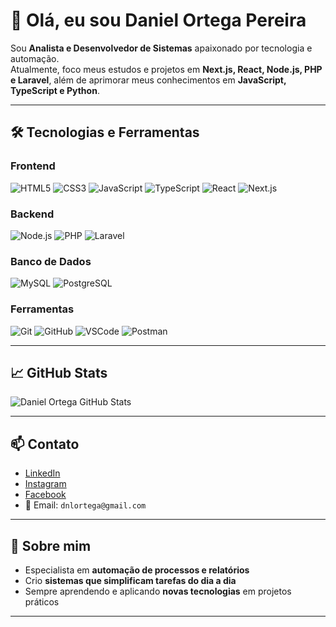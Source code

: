 # 👋 Olá, eu sou Daniel Ortega Pereira

Sou **Analista e Desenvolvedor de Sistemas** apaixonado por tecnologia e automação.  
Atualmente, foco meus estudos e projetos em **Next.js, React, Node.js, PHP e Laravel**, além de aprimorar meus conhecimentos em **JavaScript, TypeScript e Python**.

---

## 🛠 Tecnologias e Ferramentas

### Frontend
![HTML5](https://img.shields.io/badge/HTML5-E34F26?style=for-the-badge&logo=html5&logoColor=white)
![CSS3](https://img.shields.io/badge/CSS3-1572B6?style=for-the-badge&logo=css3&logoColor=white)
![JavaScript](https://img.shields.io/badge/JavaScript-F7DF1E?style=for-the-badge&logo=javascript&logoColor=black)
![TypeScript](https://img.shields.io/badge/TypeScript-3178C6?style=for-the-badge&logo=typescript&logoColor=white)
![React](https://img.shields.io/badge/React-61DAFB?style=for-the-badge&logo=react&logoColor=black)
![Next.js](https://img.shields.io/badge/Next.js-000000?style=for-the-badge&logo=nextdotjs&logoColor=white)

### Backend
![Node.js](https://img.shields.io/badge/Node.js-339933?style=for-the-badge&logo=nodedotjs&logoColor=white)
![PHP](https://img.shields.io/badge/PHP-777BB4?style=for-the-badge&logo=php&logoColor=white)
![Laravel](https://img.shields.io/badge/Laravel-FF2D20?style=for-the-badge&logo=laravel&logoColor=white)

### Banco de Dados
![MySQL](https://img.shields.io/badge/MySQL-4479A1?style=for-the-badge&logo=mysql&logoColor=white)
![PostgreSQL](https://img.shields.io/badge/PostgreSQL-31648C?style=for-the-badge&logo=postgresql&logoColor=white)

### Ferramentas
![Git](https://img.shields.io/badge/Git-F05032?style=for-the-badge&logo=git&logoColor=white)
![GitHub](https://img.shields.io/badge/GitHub-181717?style=for-the-badge&logo=github&logoColor=white)
![VSCode](https://img.shields.io/badge/VSCode-007ACC?style=for-the-badge&logo=visual-studio-code&logoColor=white)
![Postman](https://img.shields.io/badge/Postman-FF6C37?style=for-the-badge&logo=postman&logoColor=white)

---

## 📈 GitHub Stats
![Daniel Ortega GitHub Stats](https://github-readme-stats.vercel.app/api?username=dnlortega&show_icons=true&theme=radical)

---

## 📫 Contato

- [LinkedIn](https://www.linkedin.com/in/dnlortega/)  
- [Instagram](https://www.instagram.com/dnlortega/)  
- [Facebook](https://www.facebook.com/daniel.ortega.pereira.2025)  
- 📧 Email: `dnlortega@gmail.com`

---

## 🎯 Sobre mim

- Especialista em **automação de processos e relatórios**  
- Crio **sistemas que simplificam tarefas do dia a dia**  
- Sempre aprendendo e aplicando **novas tecnologias** em projetos práticos

---


